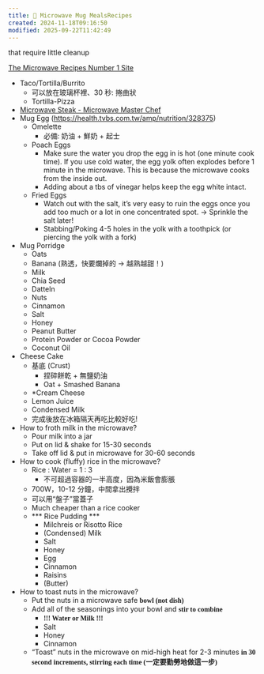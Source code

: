 ```yaml
---
title: 🥙 Microwave Mug MealsRecipes
created: 2024-11-18T09:16:50
modified: 2025-09-22T11:42:49
---
```


that require little cleanup

[The Microwave Recipes Number 1 Site](https://microwavemasterchef.com/)

* Taco/Tortilla/Burrito
	* 可以放在玻璃杯裡、30 秒: 捲曲狀
	* Tortilla-Pizza
* [Microwave Steak - Microwave Master Chef](https://microwavemasterchef.com/recipes/microwave-steak/)
* Mug Egg (<https://health.tvbs.com.tw/amp/nutrition/328375>)
	* Omelette
		* 必備: 奶油 + 鮮奶 + 起士
	* Poach Eggs
		* Make sure the water you drop the egg in is hot (one minute cook time). If you use cold water, the egg yolk often explodes before 1 minute in the microwave. This is because the microwave cooks from the inside out.
		* Adding about a tbs of vinegar helps keep the egg white intact.
	* Fried Eggs
		* Watch out with the salt, it’s very easy to ruin the eggs once you add too much or a lot in one concentrated spot. → Sprinkle the salt later!
		* Stabbing/Poking 4-5 holes in the yolk with a toothpick (or piercing the yolk with a fork)
* Mug Porridge
	* Oats
	* Banana (熟透，快要爛掉的 → 越熟越甜！)
	* Milk
	* Chia Seed
	* Datteln
	* Nuts
	* Cinnamon
	* Salt
	* Honey
	* Peanut Butter
	* Protein Powder or Cocoa Powder
	* Coconut Oil
* Cheese Cake
	* 基底 (Crust)
		* 捏碎餅乾 + 無鹽奶油
		* Oat + Smashed Banana
	* *Cream Cheese
	* Lemon Juice
	* Condensed Milk
	* 完成後放在冰箱隔天再吃比較好吃!
* How to froth milk in the microwave?
	* Pour milk into a jar
	* Put on lid \& shake for 15-30 seconds
	* Take off lid \& put in microwave for 30-60 seconds
* How to cook (fluffy) rice in the microwave?
	* Rice : Water = 1 : 3
		* 不可超過容器的一半高度，因為米飯會膨脹
	* 700W，10-12 分鐘，中間拿出攪拌
	* 可以用“盤子”當蓋子
	* Much cheaper than a rice cooker
	* *** Rice Pudding ***
		* Milchreis or Risotto Rice
		* (Condensed) Milk
		* Salt
		* Honey
		* Egg
		* Cinnamon
		* Raisins
		* (Butter)
* How to toast nuts in the microwave?
	* Put the nuts in a microwave safe <span style="font-family:SFUIText-Bold;"><b>bowl (not dish)</b></span>
	* Add all of the seasonings into your bowl and <span style="font-family:SFUIText-Bold;"><b>stir to combine</b></span>
		* <span style="font-family:SFUIText-Bold;"><b>!!! Water or Milk !!!</b></span>
		* Salt
		* Honey
		* Cinnamon
	* “Toast” nuts in the microwave on mid-high heat for 2-3 minutes <span style="font-family:SFUIText-Bold;"><b>in 30 second increments, stirring each time (一定要勤勞地做這一步)</b></span>
